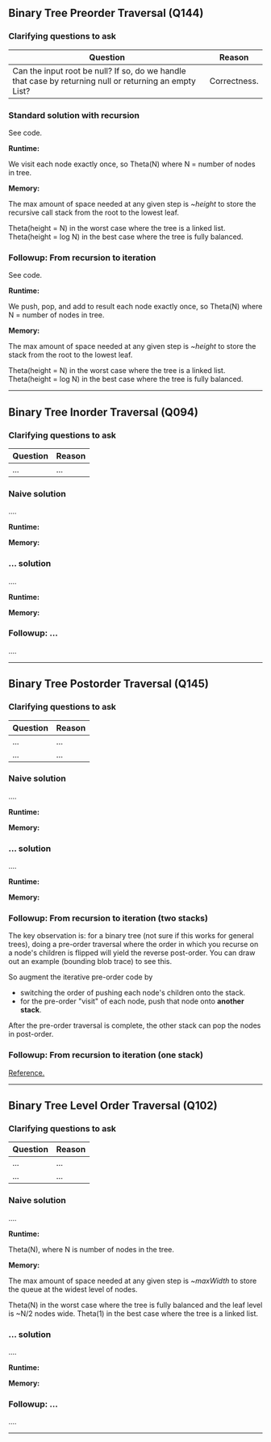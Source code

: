 ## Binary Tree Preorder Traversal (Q144)

### Clarifying questions to ask

| Question | Reason |
| --- | --- |
| Can the input root be null? If so, do we handle that case by returning null or returning an empty List? | Correctness. |

### Standard solution with recursion

See code.

**Runtime:**

We visit each node exactly once, so Theta(N) where N = number of nodes in tree.

**Memory:**

The max amount of space needed at any given step is *~height* to store the recursive call stack from the root to the lowest leaf.

Theta(height = N) in the worst case where the tree is a linked list. Theta(height = log N) in the best case where the tree is fully balanced.


### Followup: From recursion to iteration

See code.

**Runtime:**

We push, pop, and add to result each node exactly once, so Theta(N) where N = number of nodes in tree.

**Memory:**

The max amount of space needed at any given step is *~height* to store the stack from the root to the lowest leaf.

Theta(height = N) in the worst case where the tree is a linked list. Theta(height = log N) in the best case where the tree is fully balanced.


---


## Binary Tree Inorder Traversal (Q094)

### Clarifying questions to ask

| Question | Reason |
| --- | --- |
| ... | ... |


### Naive solution

....

**Runtime:**

**Memory:**


### ... solution

....

**Runtime:**

**Memory:**


### Followup: ...

....


---


## Binary Tree Postorder Traversal (Q145)

### Clarifying questions to ask

| Question | Reason |
| --- | --- |
| ... | ... |
| ... | ... |

### Naive solution

....

**Runtime:**

**Memory:**


### ... solution

....

**Runtime:**

**Memory:**


### Followup: From recursion to iteration (two stacks)

The key observation is: for a binary tree (not sure if this works for general trees), doing a pre-order traversal where the order in which you recurse on a node's children is flipped will yield the reverse post-order. You can draw out an example (bounding blob trace) to see this.

So augment the iterative pre-order code by
- switching the order of pushing each node's children onto the stack.
- for the pre-order "visit" of each node, push that node onto **another stack**.

After the pre-order traversal is complete, the other stack can pop the nodes in post-order.


### Followup: From recursion to iteration (one stack)

[Reference.](https://www.geeksforgeeks.org/iterative-postorder-traversal-using-stack/)


---


## Binary Tree Level Order Traversal (Q102)

### Clarifying questions to ask

| Question | Reason |
| --- | --- |
| ... | ... |
| ... | ... |

### Naive solution

....

**Runtime:**

Theta(N), where N is number of nodes in the tree.

**Memory:**

The max amount of space needed at any given step is *~maxWidth* to store the queue at the widest level of nodes.

Theta(N) in the worst case where the tree is fully balanced and the leaf level is ~N/2 nodes wide. Theta(1) in the best case where the tree is a linked list.


### ... solution

....

**Runtime:**

**Memory:**


### Followup: ...

....


---